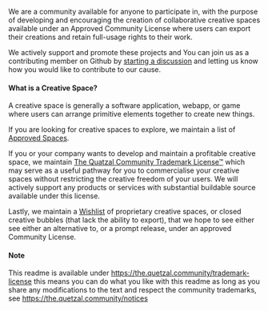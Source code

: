 We are a community available for anyone to participate in, with the purpose of 
developing and encouraging the creation of collaborative creative spaces
available under an Approved Community License where users can export their 
creations and retain full-usage rights to their work.

We actively support and promote these projects and You can join us as a 
contributing member on Github by 
[starting a discussion](https://the.quetzal.community/.github/discussions)
and letting us know how you would like to contribute to our cause.

#### What is a Creative Space?
A creative space is generally a software application, webapp, or game where 
users can arrange primitive elements together to create new things.

If you are looking for creative spaces to explore, we maintain a list of
[Approved Spaces](https://the.quetzal.community/approved-spaces).

If you or your company wants to develop and maintain a profitable creative 
space, we maintain [The Quatzal Community Trademark License™](https://the.quetzal.community/trademark-license) 
which may serve as a useful pathway for you to commercialise your creative spaces 
without restricting the creative freedom of your users. We will actively
support any products or services with substantial buildable source available 
under this license. 

Lastly, we maintain a [Wishlist](https://the.quetzal.community/wishlist) 
of proprietary creative spaces, or closed creative bubbles (that lack the ability to export),
that we hope to see either see either an alternative to, or a prompt release, under an 
approved Community License.

#### Note

This readme is available under https://the.quetzal.community/trademark-license
this means you can do what you like with this readme as long as you share any
modifications to the text and respect the community trademarks, 
see https://the.quetzal.community/notices
